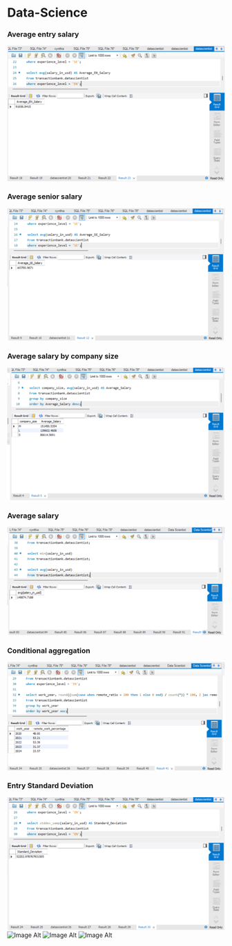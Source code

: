 # Data-Science
### Average entry salary
![Image Alt](https://github.com/CynthiaBanjo/Data-Science/blob/main/Average%20EN%20Salary.png)
### Average senior salary
![Image Alt](https://github.com/CynthiaBanjo/Data-Science/blob/main/Average%20SE%20salary.png)
### Average salary by company size
![Image Alt](https://github.com/CynthiaBanjo/Data-Science/blob/main/Average%20Salary%20By%20Company%20Size.png)
### Average salary
![Image Alt](https://github.com/CynthiaBanjo/Data-Science/blob/main/Average%20Salary.png)
### Conditional aggregation
![Image Alt](https://github.com/CynthiaBanjo/Data-Science/blob/main/Conditiona%20Aggregation.png)
### Entry Standard Deviation
![Image Alt](https://github.com/CynthiaBanjo/Data-Science/blob/main/EN%20Standard%20Deviation.png)
![Image Alt]()
![Image Alt]()
![Image Alt]()
